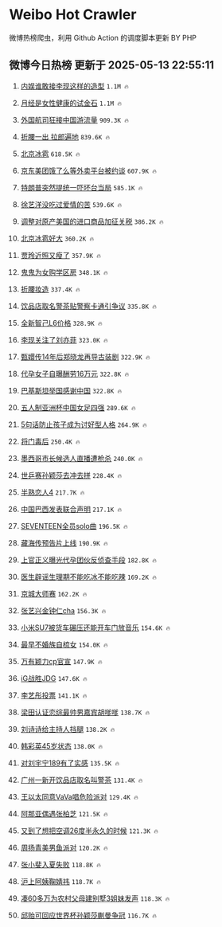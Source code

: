# Weibo Hot Crawler 



微博热榜爬虫，利用 Github Action 的调度脚本更新 BY PHP 


## 微博今日热榜 更新于 2025-05-13 22:55:11 
1. [内娱谁敢接李现这样的造型](https://s.weibo.com/weibo?q=%E5%86%85%E5%A8%B1%E8%B0%81%E6%95%A2%E6%8E%A5%E6%9D%8E%E7%8E%B0%E8%BF%99%E6%A0%B7%E7%9A%84%E9%80%A0%E5%9E%8B&t=31&band_rank=1&Refer=top) `1.1M 🔥` 

1. [月经是女性健康的试金石](https://s.weibo.com/weibo?q=%E6%9C%88%E7%BB%8F%E6%98%AF%E5%A5%B3%E6%80%A7%E5%81%A5%E5%BA%B7%E7%9A%84%E8%AF%95%E9%87%91%E7%9F%B3&t=31&band_rank=2&Refer=top) `1.1M 🔥` 

1. [外国航司狂接中国游流量](https://s.weibo.com/weibo?q=%23%E5%A4%96%E5%9B%BD%E8%88%AA%E5%8F%B8%E7%8B%82%E6%8E%A5%E4%B8%AD%E5%9B%BD%E6%B8%B8%E6%B5%81%E9%87%8F%23&t=31&band_rank=3&Refer=top) `909.3K 🔥` 

1. [折腰一出 拉郎遍地](https://s.weibo.com/weibo?q=%E6%8A%98%E8%85%B0%E4%B8%80%E5%87%BA%20%E6%8B%89%E9%83%8E%E9%81%8D%E5%9C%B0&t=31&band_rank=4&Refer=top) `839.6K 🔥` 

1. [北京冰雹](https://s.weibo.com/weibo?q=%E5%8C%97%E4%BA%AC%E5%86%B0%E9%9B%B9&t=31&band_rank=5&Refer=top) `618.5K 🔥` 

1. [京东美团饿了么等外卖平台被约谈](https://s.weibo.com/weibo?q=%23%E4%BA%AC%E4%B8%9C%E7%BE%8E%E5%9B%A2%E9%A5%BF%E4%BA%86%E4%B9%88%E7%AD%89%E5%A4%96%E5%8D%96%E5%B9%B3%E5%8F%B0%E8%A2%AB%E7%BA%A6%E8%B0%88%23&t=31&band_rank=6&Refer=top) `607.9K 🔥` 

1. [特朗普突然提统一吓坏台当局](https://s.weibo.com/weibo?q=%23%E7%89%B9%E6%9C%97%E6%99%AE%E7%AA%81%E7%84%B6%E6%8F%90%E7%BB%9F%E4%B8%80%E5%90%93%E5%9D%8F%E5%8F%B0%E5%BD%93%E5%B1%80%23&t=31&band_rank=7&Refer=top) `585.1K 🔥` 

1. [徐艺洋没吃过爱情的苦](https://s.weibo.com/weibo?q=%E5%BE%90%E8%89%BA%E6%B4%8B%E6%B2%A1%E5%90%83%E8%BF%87%E7%88%B1%E6%83%85%E7%9A%84%E8%8B%A6&t=31&band_rank=8&Refer=top) `539.6K 🔥` 

1. [调整对原产美国的进口商品加征关税](https://s.weibo.com/weibo?q=%23%E8%B0%83%E6%95%B4%E5%AF%B9%E5%8E%9F%E4%BA%A7%E7%BE%8E%E5%9B%BD%E7%9A%84%E8%BF%9B%E5%8F%A3%E5%95%86%E5%93%81%E5%8A%A0%E5%BE%81%E5%85%B3%E7%A8%8E%23&t=31&band_rank=9&Refer=top) `386.2K 🔥` 

1. [北京冰雹好大](https://s.weibo.com/weibo?q=%23%E5%8C%97%E4%BA%AC%E5%86%B0%E9%9B%B9%E5%A5%BD%E5%A4%A7%23&t=31&band_rank=10&Refer=top) `360.2K 🔥` 

1. [贾玲近照又瘦了](https://s.weibo.com/weibo?q=%23%E8%B4%BE%E7%8E%B2%E8%BF%91%E7%85%A7%E5%8F%88%E7%98%A6%E4%BA%86%23&t=31&band_rank=11&Refer=top) `357.9K 🔥` 

1. [鬼鬼为女购学区房](https://s.weibo.com/weibo?q=%23%E9%AC%BC%E9%AC%BC%E4%B8%BA%E5%A5%B3%E8%B4%AD%E5%AD%A6%E5%8C%BA%E6%88%BF%23&t=31&band_rank=12&Refer=top) `348.1K 🔥` 

1. [折腰妆造](https://s.weibo.com/weibo?q=%E6%8A%98%E8%85%B0%E5%A6%86%E9%80%A0&t=31&band_rank=13&Refer=top) `337.4K 🔥` 

1. [饮品店取名警茶贴警察卡通引争议](https://s.weibo.com/weibo?q=%23%E9%A5%AE%E5%93%81%E5%BA%97%E5%8F%96%E5%90%8D%E8%AD%A6%E8%8C%B6%E8%B4%B4%E8%AD%A6%E5%AF%9F%E5%8D%A1%E9%80%9A%E5%BC%95%E4%BA%89%E8%AE%AE%23&t=31&band_rank=14&Refer=top) `335.8K 🔥` 

1. [全新智己L6价格](https://s.weibo.com/weibo?q=%23%E5%85%A8%E6%96%B0%E6%99%BA%E5%B7%B1L6%E4%BB%B7%E6%A0%BC%23&t=31&band_rank=15&Refer=top) `328.9K 🔥` 

1. [李现关注了刘亦菲](https://s.weibo.com/weibo?q=%23%E6%9D%8E%E7%8E%B0%E5%85%B3%E6%B3%A8%E4%BA%86%E5%88%98%E4%BA%A6%E8%8F%B2%23&t=31&band_rank=16&Refer=top) `323.0K 🔥` 

1. [甄嬛传14年后郑晓龙再导古装剧](https://s.weibo.com/weibo?q=%23%E7%94%84%E5%AC%9B%E4%BC%A014%E5%B9%B4%E5%90%8E%E9%83%91%E6%99%93%E9%BE%99%E5%86%8D%E5%AF%BC%E5%8F%A4%E8%A3%85%E5%89%A7%23&t=31&band_rank=17&Refer=top) `322.9K 🔥` 

1. [代孕女子自曝酬劳16万元](https://s.weibo.com/weibo?q=%23%E4%BB%A3%E5%AD%95%E5%A5%B3%E5%AD%90%E8%87%AA%E6%9B%9D%E9%85%AC%E5%8A%B316%E4%B8%87%E5%85%83%23&t=31&band_rank=18&Refer=top) `322.8K 🔥` 

1. [巴基斯坦举国感谢中国](https://s.weibo.com/weibo?q=%E5%B7%B4%E5%9F%BA%E6%96%AF%E5%9D%A6%E4%B8%BE%E5%9B%BD%E6%84%9F%E8%B0%A2%E4%B8%AD%E5%9B%BD&t=31&band_rank=19&Refer=top) `322.8K 🔥` 

1. [五人制亚洲杯中国女足四强](https://s.weibo.com/weibo?q=%23%E4%BA%94%E4%BA%BA%E5%88%B6%E4%BA%9A%E6%B4%B2%E6%9D%AF%E4%B8%AD%E5%9B%BD%E5%A5%B3%E8%B6%B3%E5%9B%9B%E5%BC%BA%23&t=31&band_rank=20&Refer=top) `289.6K 🔥` 

1. [5句话防止孩子成为讨好型人格](https://s.weibo.com/weibo?q=%235%E5%8F%A5%E8%AF%9D%E9%98%B2%E6%AD%A2%E5%AD%A9%E5%AD%90%E6%88%90%E4%B8%BA%E8%AE%A8%E5%A5%BD%E5%9E%8B%E4%BA%BA%E6%A0%BC%23&t=31&band_rank=21&Refer=top) `264.9K 🔥` 

1. [将门毒后](https://s.weibo.com/weibo?q=%E5%B0%86%E9%97%A8%E6%AF%92%E5%90%8E&t=31&band_rank=22&Refer=top) `250.4K 🔥` 

1. [墨西哥市长候选人直播遭枪杀](https://s.weibo.com/weibo?q=%23%E5%A2%A8%E8%A5%BF%E5%93%A5%E5%B8%82%E9%95%BF%E5%80%99%E9%80%89%E4%BA%BA%E7%9B%B4%E6%92%AD%E9%81%AD%E6%9E%AA%E6%9D%80%23&t=31&band_rank=23&Refer=top) `240.0K 🔥` 

1. [世乒赛孙颖莎去冲去拼](https://s.weibo.com/weibo?q=%23%E4%B8%96%E4%B9%92%E8%B5%9B%E5%AD%99%E9%A2%96%E8%8E%8E%E5%8E%BB%E5%86%B2%E5%8E%BB%E6%8B%BC%23&t=31&band_rank=24&Refer=top) `228.4K 🔥` 

1. [半熟恋人4](https://s.weibo.com/weibo?q=%E5%8D%8A%E7%86%9F%E6%81%8B%E4%BA%BA4&t=31&band_rank=25&Refer=top) `217.7K 🔥` 

1. [中国巴西发表联合声明](https://s.weibo.com/weibo?q=%23%E4%B8%AD%E5%9B%BD%E5%B7%B4%E8%A5%BF%E5%8F%91%E8%A1%A8%E8%81%94%E5%90%88%E5%A3%B0%E6%98%8E%23&t=31&band_rank=26&Refer=top) `217.1K 🔥` 

1. [SEVENTEEN全员solo曲](https://s.weibo.com/weibo?q=%23SEVENTEEN%E5%85%A8%E5%91%98solo%E6%9B%B2%23&t=31&band_rank=27&Refer=top) `196.5K 🔥` 

1. [藏海传预告片上线](https://s.weibo.com/weibo?q=%23%E8%97%8F%E6%B5%B7%E4%BC%A0%E9%A2%84%E5%91%8A%E7%89%87%E4%B8%8A%E7%BA%BF%23&t=31&band_rank=28&Refer=top) `190.9K 🔥` 

1. [上官正义曝光代孕团伙反侦查手段](https://s.weibo.com/weibo?q=%23%E4%B8%8A%E5%AE%98%E6%AD%A3%E4%B9%89%E6%9B%9D%E5%85%89%E4%BB%A3%E5%AD%95%E5%9B%A2%E4%BC%99%E5%8F%8D%E4%BE%A6%E6%9F%A5%E6%89%8B%E6%AE%B5%23&t=31&band_rank=29&Refer=top) `182.8K 🔥` 

1. [医生辟谣生理期不能吃冰不能吃辣](https://s.weibo.com/weibo?q=%23%E5%8C%BB%E7%94%9F%E8%BE%9F%E8%B0%A3%E7%94%9F%E7%90%86%E6%9C%9F%E4%B8%8D%E8%83%BD%E5%90%83%E5%86%B0%E4%B8%8D%E8%83%BD%E5%90%83%E8%BE%A3%23&t=31&band_rank=30&Refer=top) `169.2K 🔥` 

1. [京城大师赛](https://s.weibo.com/weibo?q=%23%E4%BA%AC%E5%9F%8E%E5%A4%A7%E5%B8%88%E8%B5%9B%23&t=31&band_rank=31&Refer=top) `162.2K 🔥` 

1. [张艺兴金钟仁cha](https://s.weibo.com/weibo?q=%23%E5%BC%A0%E8%89%BA%E5%85%B4%E9%87%91%E9%92%9F%E4%BB%81cha%23&t=31&band_rank=32&Refer=top) `156.3K 🔥` 

1. [小米SU7被货车碾压还能开车门放音乐](https://s.weibo.com/weibo?q=%23%E5%B0%8F%E7%B1%B3SU7%E8%A2%AB%E8%B4%A7%E8%BD%A6%E7%A2%BE%E5%8E%8B%E8%BF%98%E8%83%BD%E5%BC%80%E8%BD%A6%E9%97%A8%E6%94%BE%E9%9F%B3%E4%B9%90%23&t=31&band_rank=33&Refer=top) `154.6K 🔥` 

1. [最早不婚族自梳女](https://s.weibo.com/weibo?q=%23%E6%9C%80%E6%97%A9%E4%B8%8D%E5%A9%9A%E6%97%8F%E8%87%AA%E6%A2%B3%E5%A5%B3%23&t=31&band_rank=34&Refer=top) `154.0K 🔥` 

1. [万有颖力cp官宣](https://s.weibo.com/weibo?q=%E4%B8%87%E6%9C%89%E9%A2%96%E5%8A%9Bcp%E5%AE%98%E5%AE%A3&t=31&band_rank=35&Refer=top) `147.9K 🔥` 

1. [iG战胜JDG](https://s.weibo.com/weibo?q=%23iG%E6%88%98%E8%83%9CJDG%23&t=31&band_rank=36&Refer=top) `147.6K 🔥` 

1. [李艺彤投票](https://s.weibo.com/weibo?q=%E6%9D%8E%E8%89%BA%E5%BD%A4%E6%8A%95%E7%A5%A8&t=31&band_rank=37&Refer=top) `141.1K 🔥` 

1. [梁田认证恋综最帅男嘉宾胡嗲嗲](https://s.weibo.com/weibo?q=%E6%A2%81%E7%94%B0%E8%AE%A4%E8%AF%81%E6%81%8B%E7%BB%BC%E6%9C%80%E5%B8%85%E7%94%B7%E5%98%89%E5%AE%BE%E8%83%A1%E5%97%B2%E5%97%B2&t=31&band_rank=38&Refer=top) `138.7K 🔥` 

1. [刘诗诗给主持人挡腿](https://s.weibo.com/weibo?q=%23%E5%88%98%E8%AF%97%E8%AF%97%E7%BB%99%E4%B8%BB%E6%8C%81%E4%BA%BA%E6%8C%A1%E8%85%BF%23&t=31&band_rank=39&Refer=top) `138.2K 🔥` 

1. [韩彩英45岁状态](https://s.weibo.com/weibo?q=%23%E9%9F%A9%E5%BD%A9%E8%8B%B145%E5%B2%81%E7%8A%B6%E6%80%81%23&t=31&band_rank=40&Refer=top) `138.0K 🔥` 

1. [对刘宇宁189有了实感](https://s.weibo.com/weibo?q=%E5%AF%B9%E5%88%98%E5%AE%87%E5%AE%81189%E6%9C%89%E4%BA%86%E5%AE%9E%E6%84%9F&t=31&band_rank=41&Refer=top) `135.5K 🔥` 

1. [广州一新开饮品店取名叫警茶](https://s.weibo.com/weibo?q=%23%E5%B9%BF%E5%B7%9E%E4%B8%80%E6%96%B0%E5%BC%80%E9%A5%AE%E5%93%81%E5%BA%97%E5%8F%96%E5%90%8D%E5%8F%AB%E8%AD%A6%E8%8C%B6%23&t=31&band_rank=42&Refer=top) `131.4K 🔥` 

1. [王以太同意VaVa唱危险派对](https://s.weibo.com/weibo?q=%E7%8E%8B%E4%BB%A5%E5%A4%AA%E5%90%8C%E6%84%8FVaVa%E5%94%B1%E5%8D%B1%E9%99%A9%E6%B4%BE%E5%AF%B9&t=31&band_rank=43&Refer=top) `129.4K 🔥` 

1. [阿那亚偶遇张柏芝](https://s.weibo.com/weibo?q=%23%E9%98%BF%E9%82%A3%E4%BA%9A%E5%81%B6%E9%81%87%E5%BC%A0%E6%9F%8F%E8%8A%9D%23&t=31&band_rank=44&Refer=top) `121.5K 🔥` 

1. [又到了想把空调26度半永久的时候](https://s.weibo.com/weibo?q=%23%E5%8F%88%E5%88%B0%E4%BA%86%E6%83%B3%E6%8A%8A%E7%A9%BA%E8%B0%8326%E5%BA%A6%E5%8D%8A%E6%B0%B8%E4%B9%85%E7%9A%84%E6%97%B6%E5%80%99%23&t=31&band_rank=45&Refer=top) `121.3K 🔥` 

1. [周扬青美男鱼派对](https://s.weibo.com/weibo?q=%E5%91%A8%E6%89%AC%E9%9D%92%E7%BE%8E%E7%94%B7%E9%B1%BC%E6%B4%BE%E5%AF%B9&t=31&band_rank=46&Refer=top) `120.2K 🔥` 

1. [张小斐入夏失败](https://s.weibo.com/weibo?q=%E5%BC%A0%E5%B0%8F%E6%96%90%E5%85%A5%E5%A4%8F%E5%A4%B1%E8%B4%A5&t=31&band_rank=47&Refer=top) `118.8K 🔥` 

1. [沪上阿姨鞠婧祎](https://s.weibo.com/weibo?q=%23%E6%B2%AA%E4%B8%8A%E9%98%BF%E5%A7%A8%E9%9E%A0%E5%A9%A7%E7%A5%8E%23&t=31&band_rank=48&Refer=top) `118.7K 🔥` 

1. [凑60多万为农村父母建别墅3姐妹发声](https://s.weibo.com/weibo?q=%23%E5%87%9160%E5%A4%9A%E4%B8%87%E4%B8%BA%E5%86%9C%E6%9D%91%E7%88%B6%E6%AF%8D%E5%BB%BA%E5%88%AB%E5%A2%853%E5%A7%90%E5%A6%B9%E5%8F%91%E5%A3%B0%23&t=31&band_rank=49&Refer=top) `118.3K 🔥` 

1. [邱贻可回应世界杯孙颖莎蒯曼争冠](https://s.weibo.com/weibo?q=%23%E9%82%B1%E8%B4%BB%E5%8F%AF%E5%9B%9E%E5%BA%94%E4%B8%96%E7%95%8C%E6%9D%AF%E5%AD%99%E9%A2%96%E8%8E%8E%E8%92%AF%E6%9B%BC%E4%BA%89%E5%86%A0%23&t=31&band_rank=50&Refer=top) `116.7K 🔥` 

